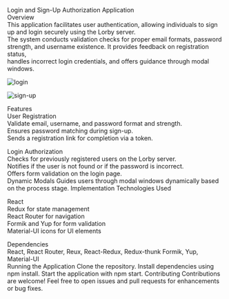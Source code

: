 Login and Sign-Up Authorization Application  
Overview  
This application facilitates user authentication, allowing individuals to sign up and login securely using the Lorby server.   
The system conducts validation checks for proper email formats, password strength, and username existence. It provides feedback on registration status,   
handles incorrect login credentials, and offers guidance through modal windows.  


![login](https://github.com/NSagynbek/neobis-front-authorization/assets/130668892/e1713aa3-6787-4c41-b9c7-e248cef81574)

![sign-up](https://github.com/NSagynbek/neobis-front-authorization/assets/130668892/31032c1f-0f3f-4310-927a-f1c583ebd421)

Features  
User Registration  
Validate email, username, and password format and strength.  
Ensures password matching during sign-up.  
Sends a registration link for completion via a token.


Login Authorization  
Checks for previously registered users on the Lorby server.  
Notifies if the user is not found or if the password is incorrect.  
Offers form validation on the login page.  
Dynamic Modals
Guides users through modal windows dynamically based on the process stage.
Implementation
Technologies Used


React  
Redux for state management  
React Router for navigation  
Formik and Yup for form validation  
Material-UI icons for UI elements  

Dependencies  
React, React Router, Reux, React-Redux, Redux-thunk Formik, Yup, Material-UI  
Running the Application
Clone the repository.
Install dependencies using npm install.
Start the application with npm start.
Contributing
Contributions are welcome! Feel free to open issues and pull requests for enhancements or bug fixes.
